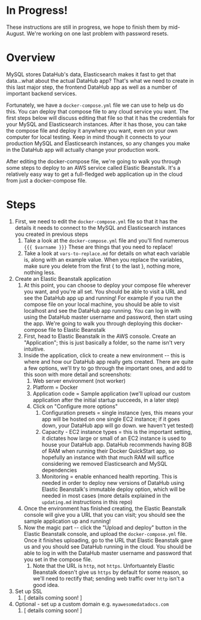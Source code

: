 # In Progress!
These instructions are still in progress, we hope to finish them by mid-August. We're working on one last problem with password resets.

# Overview
MySQL stores DataHub's data, Elasticsearch makes it fast to get that data...what about the actual DataHub app? That's what we need to create in this last major step, the frontend DataHub app as well as a number of important backend services.  

Fortunately, we have a `docker-compose.yml` file we can use to help us do this. You can deploy that compose file to any cloud service you want. The first steps below will discuss editing that file so that it has the credentials for your MySQL and Elasticsearch instances. After it has those, you can take the compose file and deploy it anywhere you want, even on your own computer for local testing. Keep in mind though it connects to your production MySQL and Elasticsearch instances, so any changes you make in the DataHub app will actually change your production work.

After editing the docker-compose file, we're going to walk you through some steps to deploy to an AWS service called Elastic Beanstalk. It's a relatively easy way to get a full-fledged web application up in the cloud from just a docker-compose file.

# Steps
1. First, we need to edit the `docker-compose.yml` file so that it has the details it needs to connect to the MySQL and Elasticsearch instances you created in previous steps
   1. Take a look at the `docker-compose.yml` file and you'll find numerous `{{{ $varname }}}` These are things that you need to replace!
   2. Take a look at `vars-to-replace.md` for details on what each variable is, along with an example value. When you replace the variables, make sure you delete from the first { to the last }, nothing more, nothing less.
2. Create an Elastic Beanstalk application
   1. At this point, you can choose to deploy your compose file wherever you want, and you're all set. You should be able to visit a URL and see the DataHub app up and running! For example if you run the compose file on your local machine, you should be able to visit localhost and see the DataHub app running. You can log in with using the DataHub master username and password, then start using the app. We're going to walk you through deploying this docker-compose file to Elastic Beanstalk
   2. First, head to Elastic Beanstalk in the AWS console. Create an "Application"; this is just basically a folder, so the name isn't very intuitive. 
   3. Inside the application, click to create a new environment -- this is where and how our DataHub app really gets created. There are quite a few options, we'll try to go through the important ones, and add to this soon with more detail and screenshots:
      1. Web server environment (not worker)
      2. Platform = Docker
      3. Application code = Sample application (we'll upload our custom application after the initial startup succeeds, in a later step)
      4. Click on "Configure more options"
         1. Configuration presets = single instance (yes, this means your app will be hosted on one single EC2 instance; if it goes down, your DataHub app will go down. we haven't yet tested)
         2. Capacity - EC2 instance types = this is the important setting, it dictates how large or small of an EC2 instance is used to house your DataHub app. DataHub recommends having 8GB of RAM when running their Docker QuickStart app, so hopefully an instance with that much RAM will suffice considering we removed Elasticsearch and MySQL dependencies
         3. Monitoring = enable enhanced health reporting. This is needed in order to deploy new versions of DataHub using Elastic Beanstalk's immutable deploy option, which will be needed in most cases (more details explained in the `updating.md` instructions in this repo)
   4. Once the environment has finished creating, the Elastic Beanstalk console will give you a URL that you can visit; you should see the sample application up and running!
   5. Now the magic part -- click the "Upload and deploy" button in the Elastic Beanstalk console, and upload the `docker-compose.yml` file. Once it finishes uploading, go to the URL that Elastic Beanstalk gave us and you should see DataHub running in the cloud. You should be able to log in with the DataHub master username and password that you set in the compose file.
      1. Note that the URL is `http`, not `https`. Unfortuantely Elastic Beanstalk doesn't give us `https` by default for some reason, so we'll need to rectify that; sending web traffic over `http` isn't a good idea.
3. Set up SSL
   1. [ details coming soon! ]
4. Optional - set up a custom domain e.g. `myawesomedatadocs.com`
    1. [ details coming soon! ]
